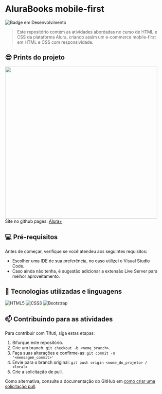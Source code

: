# AluraBooks mobile-first

<!---Esses são exemplos. Veja https://shields.io para outras pessoas ou para personalizar este conjunto de escudos. Você pode querer incluir dependências, status do projeto e informações de licença aqui--->

![Badge em Desenvolvimento](http://img.shields.io/static/v1?label=STATUS&message=FINALIZADO&color=BLUE&style=for-the-badge)

> Este repositório contém as atividades abordadas no curso de HTML e CSS da plataforma Alura, criando assim um e-commerce mobile-first em HTML e CSS com responsividade.

## 😎 Prints do projeto

<img src="https://user-images.githubusercontent.com/94937715/199096567-1ef9417f-1f74-4e03-9e75-6e94ef35cf12.png" width="500">
<br>Site no github pages:
<a href="https://lavyoliveira.github.io/mobile-first-alura/">Alura+</a>

## 💻 Pré-requisitos

Antes de começar, verifique se você atendeu aos seguintes requisitos:
<!---Estes são apenas requisitos de exemplo. Adicionar, duplicar ou remover conforme necessário--->
* Escolher uma IDE de sua preferência, no caso utilizei o Visual Studio Code.
* Caso ainda não tenha, é sugestão adicionar a extensão Live Server para melhor aproveitamento.

## 🚀 Tecnologias utilizadas e linguagens
![HTML5](https://img.shields.io/badge/html5-%23E34F26.svg?style=for-the-badge&logo=html5&logoColor=white)
![CSS3](https://img.shields.io/badge/css3-%231572B6.svg?style=for-the-badge&logo=css3&logoColor=white)
![Bootstrap](https://img.shields.io/badge/bootstrap-%23563D7C.svg?style=for-the-badge&logo=bootstrap&logoColor=white)

## 📫 Contribuindo para as atividades
<!---Se o seu README for longo ou se você tiver algum processo ou etapas específicas que deseja que os contribuidores sigam, considere a criação de um arquivo CONTRIBUTING.md separado--->
Para contribuir com Tifuti, siga estas etapas:

1. Bifurque este repositório.
2. Crie um branch: `git checkout -b <nome_branch>`.
3. Faça suas alterações e confirme-as: `git commit -m '<mensagem_commit>'`
4. Envie para o branch original: `git push origin <nome_do_projeto> / <local>`
5. Crie a solicitação de pull.

Como alternativa, consulte a documentação do GitHub em [como criar uma solicitação pull](https://help.github.com/en/github/collaborating-with-issues-and-pull-requests/creating-a-pull-request).

